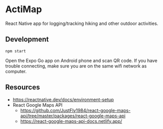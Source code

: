 # ActiMap
React Native app for logging/tracking hiking and other outdoor activities.

## Development
`npm start`

Open the Expo Go app on Android phone and scan QR code.  If you have trouble connecting, make sure you are on the same wifi network as computer.

## Resources
* https://reactnative.dev/docs/environment-setup
* React Google Maps API
  * https://github.com/JustFly1984/react-google-maps-api/tree/master/packages/react-google-maps-api
  * https://react-google-maps-api-docs.netlify.app/
